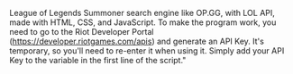 League of Legends Summoner search engine like OP.GG, with LOL API, made with HTML, CSS, and JavaScript.
To make the program work, you need to go to the Riot Developer Portal (https://developer.riotgames.com/apis) and generate an API Key. It's temporary, so you'll need to re-enter it when using it.
Simply add your API Key to the variable in the first line of the script."
